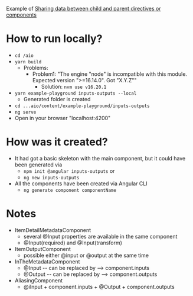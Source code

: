 Example of [Sharing data between child and parent directives or components](https://angular.io/guide/inputs-outputs)

# How to run locally?
* `cd /aio`
* `yarn build`
  * Problems:
    * Problem1: "The engine "node" is incompatible with this module. Expected version ">=16.14.0". Got "X.Y.Z""
      * Solution: `nvm use v16.20.1`
* `yarn example-playground inputs-outputs --local`
  * Generated folder is created
* `cd ...aio/content/example-playground/inputs-outputs`
* `ng serve`
* Open in your browser "localhost:4200"

# How was it created?
* It had got a basic skeleton with the main component, but it could have been generated via 
  * `npm init @angular inputs-outputs` or
  * `ng new inputs-outputs`
* All the components have been created via Angular CLI
  * `ng generate component componentName`

# Notes
* ItemDetailMetadataComponent
  * several @Input properties are available in the same component
  * @Input(required) and @Input(transform)
* ItemOutputComponent
  * possible either @input or @output at the same time
* InTheMetadataComponent
  * @Input -- can be replaced by --> component.inputs
  * @Output -- can be replaced by --> component.outputs
* AliasingComponent
  * @iInput + component.inputs + @Output + component.outputs
